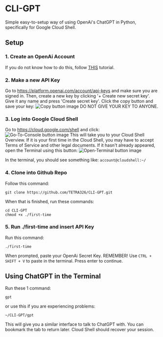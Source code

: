 # CLI-GPT
Simple easy-to-setup way of using OpenAi's ChatGPT in Python, specifically for Google Cloud Shell.


## Setup
### 1. Create an OpenAi Account
If you do not know how to do this, follow [THIS](https://www.youtube.com/watch?v=0b49O19FyC8) tutorial.

### 2. Make a new API Key
Go to https://platform.openai.com/account/api-keys and make sure you are signed in. Then, create a new key by clicking '+ Create new secret key'.
Give it any name and press 'Create secret key'. Click the copy button and save your key:
![Copy button image](https://axispowers.rf.gd/source/images/copy.png)
DO NOT GIVE YOUR KEY TO ANYONE.

### 3. Log into Google Cloud Shell
Go to https://cloud.google.com/shell and click:
![Go-To-Console button image](https://axispowers.rf.gd/source/images/gotoconsole.png)
This will take you to your Cloud Shell Overview. If it is your first time in the Cloud Shell, you may have to accept Terms of Service and other legal documents.
If it hasn't already appeared, open the Terminal using this button:
![Open-Terminal button image](https://axispowers.rf.gd/source/images/console.png)

In the terminal, you should see something like: `account@cloudshell:~/`

### 4. Clone into Github Repo
Follow this command:
```
git clone https://github.com/TETRA326/CLI-GPT.git
```
When that is finished, run these commands:
```
cd CLI-GPT
chmod +x ./first-time
```

### 5. Run ./first-time and insert API Key
Run this command:
```
./first-time
```
When prompted, paste your OpenAi Secret Key. REMEMBER! Use `CTRL + SHIFT + V` to paste in the terminal.
Press enter to continue.

## Using ChatGPT in the Terminal

Run these 1 command:
```
gpt
```
or use this if you are experiencing problems:
```
~/CLI-GPT/gpt
```
This will give you a similar interface to talk to ChatGPT with. You can bookmark the tab to return later. Cloud Shell should recover your session.
